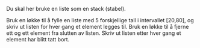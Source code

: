 Du skal her bruke en liste som en stack (stabel).

Bruk en løkke til å fylle en liste med 5 forskjellige tall i intervallet [20,80], og skriv ut listen for hver gang et element legges til.
Bruk en løkke til å fjerne ett og ett element fra slutten av listen. Skriv ut listen etter hver gang et element har blitt tatt bort.